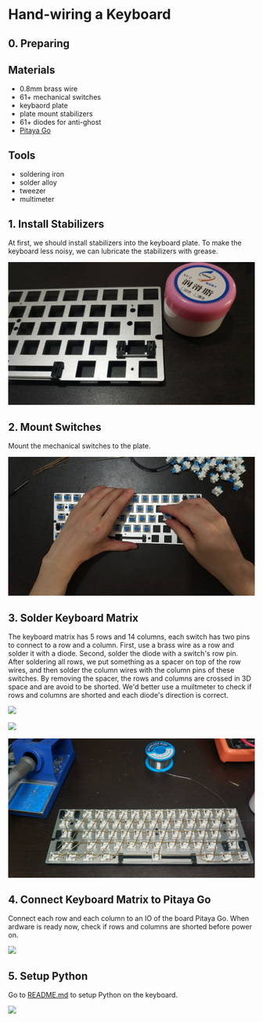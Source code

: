 Hand-wiring a Keyboard
======================

## 0. Preparing

## Materials

+ 0.8mm brass wire
+ 61+ mechanical switches
+ keybaord plate
+ plate mount stabilizers
+ 61+ diodes for anti-ghost
+ [Pitaya Go](https://github.com/makerdiary/pitaya-go)

## Tools

+ soldering iron
+ solder alloy
+ tweezer
+ multimeter

## 1. Install Stabilizers
At first, we should install stabilizers into the keyboard plate. To make the keyboard less noisy, we can lubricate the stabilizers with grease.

![](img/grease.jpg)

## 2. Mount Switches
Mount the mechanical switches to the plate.

![](img/switch.jpg)

## 3. Solder Keyboard Matrix

The keyboard matrix has 5 rows and 14 columns, each switch has two pins to connect to a row and a column. First, use a brass wire as a row and solder it with a diode. Second, solder the diode with a switch's row pin. After soldering all rows, we put something as a spacer on top of the row wires, and then solder the column wires with the column pins of these switches. By removing the spacer, the rows and columns are crossed in 3D space and are avoid to be shorted.  We'd better use a muiltmeter to check if rows and columns are shorted and each diode's direction is correct.

![](img/rows2.jpg)

![](img/rows.jpg)

![](img/rows-cols.jpg)

## 4. Connect Keyboard Matrix to Pitaya Go

Connect each row and each column to an IO of the board Pitaya Go. When ardware is ready now, check if rows and columns are shorted before power on.

![](img/pitaya-go.jpg)

## 5. Setup Python

Go to [README.md](README.md) to setup Python on the keyboard.


![](img/colorful-keyboard.jpg)